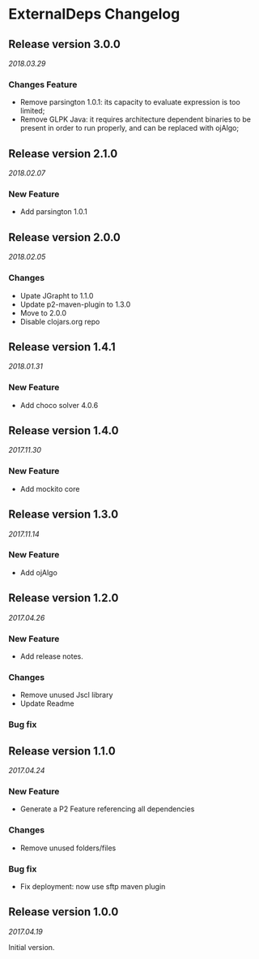 ExternalDeps Changelog
======================

## Release version 3.0.0
*2018.03.29*

### Changes Feature
 * Remove parsington 1.0.1: its capacity to evaluate expression is too limited;
 * Remove GLPK Java: it requires architecture dependent binaries to be present in order to run properly, and can be replaced with ojAlgo;

## Release version 2.1.0
*2018.02.07*

### New Feature
 * Add parsington 1.0.1

## Release version 2.0.0
*2018.02.05*

### Changes
 * Upate JGrapht to 1.1.0
 * Update p2-maven-plugin to 1.3.0
 * Move to 2.0.0
 * Disable clojars.org repo

## Release version 1.4.1
*2018.01.31*

### New Feature
 * Add choco solver 4.0.6

## Release version 1.4.0
*2017.11.30*

### New Feature
 * Add mockito core

## Release version 1.3.0
*2017.11.14*

### New Feature
 * Add ojAlgo

## Release version 1.2.0
*2017.04.26*

### New Feature
 * Add release notes.

### Changes
 * Remove unused Jscl library
 * Update Readme

### Bug fix

## Release version 1.1.0
*2017.04.24*

### New Feature
 * Generate a P2 Feature referencing all dependencies

### Changes
 * Remove unused folders/files

### Bug fix
 * Fix deployment: now use sftp maven plugin

## Release version 1.0.0
*2017.04.19*

Initial version.
